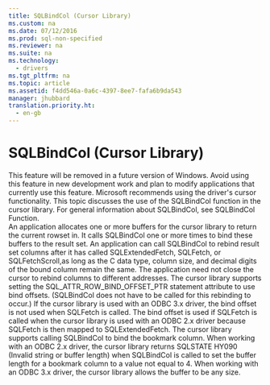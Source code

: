 ```yaml
---
title: SQLBindCol (Cursor Library)
ms.custom: na
ms.date: 07/12/2016
ms.prod: sql-non-specified
ms.reviewer: na
ms.suite: na
ms.technology: 
  - drivers
ms.tgt_pltfrm: na
ms.topic: article
ms.assetid: f4dd546a-0a6c-4397-8ee7-fafa6b9da543
manager: jhubbard
translation.priority.ht: 
  - en-gb
---
```

# SQLBindCol (Cursor Library)
<?xml version="1.0" encoding="utf-8"?>
<developerReferenceWithoutSyntaxDocument xmlns="http://ddue.schemas.microsoft.com/authoring/2003/5" xmlns:xlink="http://www.w3.org/1999/xlink" xmlns:xsi="http://www.w3.org/2001/XMLSchema-instance" xsi:schemaLocation="http://ddue.schemas.microsoft.com/authoring/2003/5 http://dduestorage.blob.core.windows.net/ddueschema/developer.xsd">
  <introduction>
    <alert class="important">
      <para>This feature will be removed in a future version of Windows. Avoid using this feature in new development work and plan to modify applications that currently use this feature. Microsoft recommends using the driver's cursor functionality.</para>
    </alert>
    <para>This topic discusses the use of the <legacyBold>SQLBindCol </legacyBold>function in the cursor library. For general information about <legacyBold>SQLBindCol</legacyBold>, see <legacyLink xlink:href="41a37655-84cd-423f-9daa-e0b47b88dc54">SQLBindCol Function</legacyLink>.</para>
  </introduction>
  <section>
    <content>
      <para>An application allocates one or more buffers for the cursor library to return the current rowset in. It calls <legacyBold>SQLBindCol</legacyBold> one or more times to bind these buffers to the result set.</para>
      <para>An application can call <legacyBold>SQLBindCol</legacyBold> to rebind result set columns after it has called <legacyBold>SQLExtendedFetch</legacyBold>, <legacyBold>SQLFetch</legacyBold>, or <legacyBold>SQLFetchScroll</legacyBold>,as long as the C data type, column size, and decimal digits of the bound column remain the same. The application need not close the cursor to rebind columns to different addresses.</para>
      <para>The cursor library supports setting the SQL_ATTR_ROW_BIND_OFFSET_PTR statement attribute to use bind offsets. (<legacyBold>SQLBindCol</legacyBold> does not have to be called for this rebinding to occur.) If the cursor library is used with an ODBC 3<legacyItalic>.x</legacyItalic> driver, the bind offset is not used when <legacyBold>SQLFetch</legacyBold> is called. The bind offset is used if <legacyBold>SQLFetch</legacyBold> is called when the cursor library is used with an ODBC 2.<legacyItalic>x</legacyItalic> driver because <legacyBold>SQLFetch</legacyBold> is then mapped to <legacyBold>SQLExtendedFetch</legacyBold>.</para>
      <para>The cursor library supports calling <legacyBold>SQLBindCol</legacyBold> to bind the bookmark column.</para>
      <para>When working with an ODBC 2.<legacyItalic>x</legacyItalic> driver, the cursor library returns SQLSTATE HY090 (Invalid string or buffer length) when <legacyBold>SQLBindCol</legacyBold> is called to set the buffer length for a bookmark column to a value not equal to 4. When working with an ODBC 3<legacyItalic>.x</legacyItalic> driver, the cursor library allows the buffer to be any size.</para>
    </content>
  </section>
  <relatedTopics />
</developerReferenceWithoutSyntaxDocument>